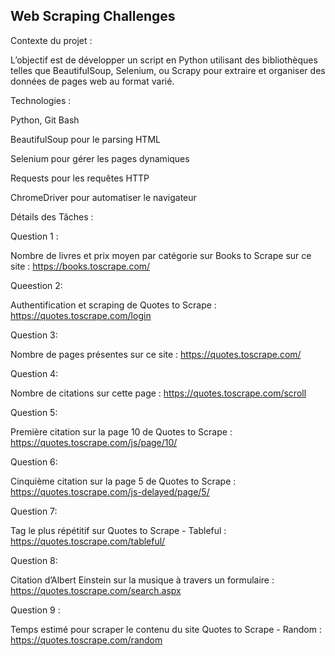 ## Web Scraping Challenges

Contexte du projet :

L’objectif est de développer un script en Python utilisant des bibliothèques telles que BeautifulSoup, Selenium, ou Scrapy pour extraire et organiser des données de pages web au format varié.

Technologies :

Python, Git Bash

BeautifulSoup pour le parsing HTML

Selenium pour gérer les pages dynamiques

Requests pour les requêtes HTTP

ChromeDriver pour automatiser le navigateur

Détails des Tâches :

Question 1 :

Nombre de livres et prix moyen par catégorie sur Books to Scrape  sur ce site : https://books.toscrape.com/

Queestion 2: 

Authentification et scraping de Quotes to Scrape : https://quotes.toscrape.com/login

Question 3: 

Nombre de pages présentes sur ce site : https://quotes.toscrape.com/

Question 4: 

Nombre de citations sur cette page : https://quotes.toscrape.com/scroll

Question 5:

Première citation sur la page 10 de Quotes to Scrape : https://quotes.toscrape.com/js/page/10/

Question 6: 

Cinquième citation sur la page 5 de Quotes to Scrape : https://quotes.toscrape.com/js-delayed/page/5/

Question 7: 

Tag le plus répétitif sur Quotes to Scrape - Tableful : https://quotes.toscrape.com/tableful/

Question 8:

Citation d’Albert Einstein sur la musique à travers un formulaire : https://quotes.toscrape.com/search.aspx

Question 9 :

Temps estimé pour scraper le contenu du site Quotes to Scrape - Random : https://quotes.toscrape.com/random


